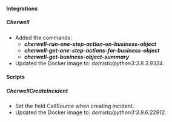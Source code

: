 
#### Integrations
##### Cherwell
- Added the commands:
    - ***cherwell-run-one-step-action-on-business-object***
    - ***cherwell-get-one-step-actions-for-business-object***
    - ***cherwell-get-business-object-summary***
- Updated the Docker image to: *demisto/python3:3.8.3.9324*.

#### Scripts
##### CherwellCreateIncident
- Set the field CallSource when creating incident.
- Updated the Docker image to: *demisto/python3:3.9.6.22912*.
